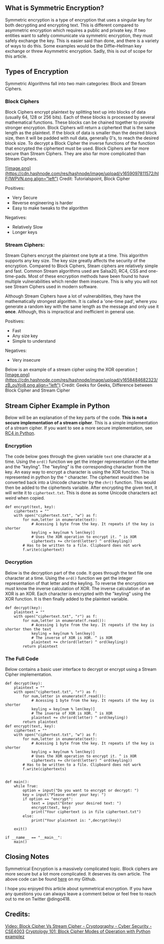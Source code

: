 ## What is Symmetric Encryption? 
Symmetric encryption is a type of encryption that uses a singular key for both decrypting and encrypting text. This is different compared to asymmetric encryption which requires a public and private key. If two entities want to safely communicate via symmetric encryption, they must safely exchange the key. This is easier said than done, and there is a variety of ways to do this. Some examples would be the Diffie–Hellman key exchange or threw Asymmetric encryption. Sadly, this is out of scope for this article.

## Types of Encryption

Symmetric Algorithms fall into two main categories: Block and Stream Ciphers.

### Block Ciphers

Block Ciphers encrypt plaintext by splitting text up into blocks of data (usually 64, 128 or 256 bits). Each of these blocks is processed by several mathematical functions. These blocks can be chained together to provide stronger encryption. Block Ciphers will return a ciphertext that is the same length as the plaintext. If the block of data is smaller than the desired block size, then it will be padded with null data, generally 0's, to reach the desired block size. To decrypt a Block Cipher the inverse functions of the function that encrypted the ciphertext must be used. Block Ciphers are far more secure than Stream Ciphers. They are also far more complicated than Stream Ciphers.

[![image.png](https://cdn.hashnode.com/res/hashnode/image/upload/v1659097811572/hIFj1WPVN.png align="left")](https://www.tutorialspoint.com/cryptography/block_cipher.htm)
Credit: Tutorialspoint, Block Cipher 


Positives:
- Very Secure
- Reverse engineering is harder
- Easy to make tweaks to the algorithm 

Negatives:
- Relatively Slow
- Longer keys


### Stream Ciphers:

Stream Ciphers encrypt the plaintext one byte at a time. This algorithm supports any key size. The key size greatly affects the security of the encryption. Compared to Block Ciphers, Steam ciphers are relatively simple and fast. Common Stream algorithms used are Salsa20, RC4, CSS and one-time-pads. Most of these encryption methods have been found to have multiple vulnerabilities which render them insecure. This is why you will not see Stream Ciphers used in modern software.

Although Stream Ciphers have a lot of vulnerabilities, they have the mathematically strongest algorithm. It is called a 'one-time pad', where you generate a random key with the same length as the message and only use it **once**. Although, this is impractical and inefficient in general use. 

Positives:
- Fast
- Any size key
- Simple to understand

Negatives:
- Very insecure

Below is an example of a stream cipher using the XOR operation
[![image.png](https://cdn.hashnode.com/res/hashnode/image/upload/v1658484682323/zB_ouYoj8.png align="left")](https://www.geeksforgeeks.org/difference-between-block-cipher-and-stream-cipher/)
Credit: Geeks for Geeks, Difference between Block Cipher and Stream Cipher

## Stream Cipher Example in Python
Below will be an explanation of the key parts of the code. **This is not a secure implementation of a stream cipher**. This is a simple implementation of a stream cipher. If you want to see a more secure implementation, see [RC4 in Python](https://github.com/manojpandey/rc4).

### **Encryption**
The code below goes through the given variable ```text``` one character at a time. Using the ```ord()``` function we get the integer representation of the letter and the "keyling". The "keyling" is the corresponding character from the key. An easy way to encrypt a character is using the XOR function. This is represented in python by the ```^``` character. The ciphertext would then be converted back into a Unicode character by the ```chr()``` function. This would then be added to the ciphertexts variable. After encrypting the given text, it will write it to ```ciphertext.txt```. This is done as some Unicode characters act weird when copied.
```
def encrypt(text, key):
    ciphertexts = ""
    with open("ciphertext.txt", "w") as f:
        for num,letter in enumerate(text):
            # Acessing 1 byte from the key. It repeats if the key is shorter
            keyling = key[num % len(key)]
            # Uses the XOR operation to encrypt it. ^ is XOR
            ciphertexts += chr(ord(letter) ^ ord(keyling))
        # Has to be written to a file. Clipboard does not work
        f.write(ciphertext)
```
### **Decryption**

Below is the decryption part of the code. It goes through the text file one character at a time. Using the ```ord()``` function we get the integer representation of that letter and the keyling. To reverse the encryption we must know the inverse calculation of XOR. The inverse calculation of an XOR is an XOR. Each character is encrypted with the "keyling" using the XOR function. It is then finally added to the plaintext variable.

```
def decrypt(key):
    plaintext = ""
    with open("ciphertext.txt", "r") as f:
        for num,letter in enumerate(f.read()):
            # Acessing 1 byte from the key. It repeats if the key is shorter then the text
            keyling = key[num % len(key)]
            # The inverse of XOR is XOR. ^ is XOR
            plaintext += chr(ord(letter) ^ ord(keyling))
        return plaintext
```
### **The Full Code**
Below contains a basic user interface to decrypt or encrypt using a Stream Cipher implementation.
```
def decrypt(key):
    plaintext = ""
    with open("ciphertext.txt", "r") as f:
        for num,letter in enumerate(f.read()):
            # Acessing 1 byte from the key. It repeats if the key is shorter
            keyling = key[num % len(key)]
            # The inverse of XOR is XOR. ^ is XOR
            plaintext += chr(ord(letter) ^ ord(keyling))
        return plaintext
def encrypt(text, key):
    ciphertext = ""
    with open("ciphertext.txt", "w") as f:
        for num,letter in enumerate(text):
            # Acessing 1 byte from the key. It repeats if the key is shorter
            keyling = key[num % len(key)]
            # Uses the XOR operation to encrypt it. ^ is XOR
            ciphertexts += chr(ord(letter) ^ ord(keyling))
        # Has to be written to a file. Clipboard does not work
        f.write(ciphertexts)
        

def main():
    while True:
        option = input("Do you want to encrypt or decrypt: ")
        key = input("Please enter your key: ")
        if option == "encrypt":
            text = input("Enter your desired text: ")
            encrypt(text, key)
            print("Your ciphertext is in file ciphertext.txt")
        else:
            print("Your plaintext is: ",decrypt(key))
        
    exit()

if __name__ == "__main__":
    main()
``` 

## Closing Notes
Symmetrical Encryption is a massively complicated topic. Block ciphers are more secure but a lot more complicated. It deserves its own article. The above code can be found [here](https://github.com/Dingo418/Hashnode-Projects/tree/main/Symmetrical%20Encryption) on my Github.

I hope you enjoyed this article about symmetrical encryption. If you have any questions you can always leave a comment below or feel free to reach out to me on Twitter @dingo418.
## Credits:
[Video: Block Cipher Vs Stream Cipher - Cryptography - Cyber Security - CSE4003](https://www.youtube.com/watch?v=XYN5BFZAe1w)
[Cryptology 101: Block Cipher Modes of Operation with Python examplez](https://headfullofciphers.com/2020/12/17/cryptology-101-block-cipher-modes-of-operation)
